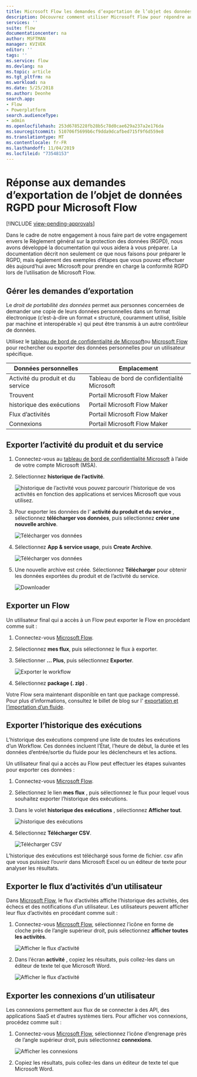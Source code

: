 ```yaml
---
title: Microsoft Flow les demandes d’exportation de l’objet des données RGPD pour les comptes Microsoft (MSA) | Microsoft Docs
description: Découvrez comment utiliser Microsoft Flow pour répondre aux demandes d’exportation de l’objet de données RGPD pour les comptes Microsoft.
services: ''
suite: flow
documentationcenter: na
author: MSFTMAN
manager: KVIVEK
editor: ''
tags: ''
ms.service: flow
ms.devlang: na
ms.topic: article
ms.tgt_pltfrm: na
ms.workload: na
ms.date: 5/25/2018
ms.author: Deonhe
search.app:
- Flow
- Powerplatform
search.audienceType:
- admin
ms.openlocfilehash: 253d6785228fb28b5c78d0cae629a237a2e176da
ms.sourcegitcommit: 510706f5699b6cf9dda9dcafbed715f9f6d559e8
ms.translationtype: MT
ms.contentlocale: fr-FR
ms.lasthandoff: 11/04/2019
ms.locfileid: "73548153"
---
```

# <a name="responding-to-gdpr-data-subject-export-requests-for-microsoft-flow"></a>Réponse aux demandes d’exportation de l’objet de données RGPD pour Microsoft Flow
[!INCLUDE [view-pending-approvals](includes/cc-rebrand.md)]

Dans le cadre de notre engagement à nous faire part de votre engagement envers le Règlement général sur la protection des données (RGPD), nous avons développé la documentation qui vous aidera à vous préparer. La documentation décrit non seulement ce que nous faisons pour préparer le RGPD, mais également des exemples d’étapes que vous pouvez effectuer dès aujourd’hui avec Microsoft pour prendre en charge la conformité RGPD lors de l’utilisation de Microsoft Flow.

## <a name="manage-export-requests"></a>Gérer les demandes d’exportation

Le *droit de portabilité des données* permet aux personnes concernées de demander une copie de leurs données personnelles dans un format électronique (c’est-à-dire un format « structuré, couramment utilisé, lisible par machine et interopérable ») qui peut être transmis à un autre contrôleur de données.

Utilisez le [tableau de bord de confidentialité de Microsoft](https://account.microsoft.com/privacy/)ou [Microsoft Flow](https://flow.microsoft.com/) pour rechercher ou exporter des données personnelles pour un utilisateur spécifique.

|Données personnelles|Emplacement|
|-----------------|-------------------|
|Activité du produit et du service|Tableau de bord de confidentialité Microsoft|
|Trouvent|Portail Microsoft Flow Maker|
|historique des exécutions|Portail Microsoft Flow Maker|
|Flux d’activités|Portail Microsoft Flow Maker|
|Connexions|Portail Microsoft Flow Maker|

## <a name="export-product-and-service-activity"></a>Exporter l’activité du produit et du service

1. Connectez-vous au [tableau de bord de confidentialité Microsoft](https://account.microsoft.com/privacy/) à l’aide de votre compte Microsoft (MSA).
1. Sélectionnez **historique de l’activité**.

    ![historique de l’activité](./media/gdpr-dsr-export-msa/activityhistory.png) vous pouvez parcourir l’historique de vos activités en fonction des applications et services Microsoft que vous utilisez.
1. Pour exporter les données de l' **activité du produit et du service** , sélectionnez **télécharger vos données**, puis sélectionnez **créer une nouvelle archive**.

    ![Télécharger vos données](./media/gdpr-dsr-export-msa/downloaddata.png)

1. Sélectionnez **App & service usage**, puis **Create Archive**.

    ![Télécharger vos données](./media/gdpr-dsr-export-msa/create-archive.png)
1. Une nouvelle archive est créée. Sélectionnez **Télécharger** pour obtenir les données exportées du produit et de l’activité du service.

    ![Downloader](./media/gdpr-dsr-export-msa/download.png)

## <a name="export-a-flow"></a>Exporter un Flow

Un utilisateur final qui a accès à un Flow peut exporter le Flow en procédant comme suit :

1. Connectez-vous [Microsoft Flow](https://flow.microsoft.com/).

1. Sélectionnez **mes flux**, puis sélectionnez le flux à exporter.

1. Sélectionner **... Plus**, puis sélectionnez **Exporter**.

    ![Exporter le workflow](./media/gdpr-dsr-export/export-flow.png)

1. Sélectionnez **package (. zip)** .

Votre Flow sera maintenant disponible en tant que package compressé. Pour plus d’informations, consultez le billet de blog sur l' [exportation et l’importation d’un fluide](https://flow.microsoft.com/blog/import-export-bap-packages/).

## <a name="export-run-history"></a>Exporter l’historique des exécutions

L’historique des exécutions comprend une liste de toutes les exécutions d’un Workflow. Ces données incluent l’État, l’heure de début, la durée et les données d’entrée/sortie du fluide pour les déclencheurs et les actions.

Un utilisateur final qui a accès au Flow peut effectuer les étapes suivantes pour exporter ces données :

1. Connectez-vous [Microsoft Flow](https://flow.microsoft.com/).
1. Sélectionnez le lien **mes flux** , puis sélectionnez le flux pour lequel vous souhaitez exporter l’historique des exécutions.
1. Dans le volet **historique des exécutions** , sélectionnez **Afficher tout**.

    ![historique des exécutions](./media/gdpr-dsr-export/run-history.png)

1. Sélectionnez **Télécharger CSV**.

    ![Télécharger CSV](./media/gdpr-dsr-export/download-csv.png)

L’historique des exécutions est téléchargé sous forme de fichier. csv afin que vous puissiez l’ouvrir dans Microsoft Excel ou un éditeur de texte pour analyser les résultats.

## <a name="export-a-users-activity-feed"></a>Exporter le flux d’activités d’un utilisateur

Dans [Microsoft Flow](https://flow.microsoft.com/), le flux d’activités affiche l’historique des activités, des échecs et des notifications d’un utilisateur. Les utilisateurs peuvent afficher leur flux d’activités en procédant comme suit :

1. Connectez-vous [Microsoft Flow](https://flow.microsoft.com/), sélectionnez l’icône en forme de cloche près de l’angle supérieur droit, puis sélectionnez **afficher toutes les activités**.

    ![Afficher le flux d’activité](./media/gdpr-dsr-export/show-activity-feed.png)

1. Dans l’écran **activité** , copiez les résultats, puis collez-les dans un éditeur de texte tel que Microsoft Word.

    ![Afficher le flux d’activité](./media/gdpr-dsr-export/export-activity-feed.png)

## <a name="export-a-users-connections"></a>Exporter les connexions d’un utilisateur

Les connexions permettent aux flux de se connecter à des API, des applications SaaS et d’autres systèmes tiers. Pour afficher vos connexions, procédez comme suit :

1. Connectez-vous [Microsoft Flow](https://flow.microsoft.com/), sélectionnez l’icône d’engrenage près de l’angle supérieur droit, puis sélectionnez **connexions**.

    ![Afficher les connexions](./media/gdpr-dsr-export/show-connections.png)
1. Copiez les résultats, puis collez-les dans un éditeur de texte tel que Microsoft Word.
